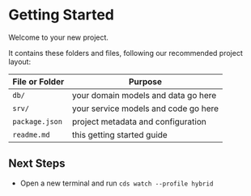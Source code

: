 # Getting Started

Welcome to your new project.

It contains these folders and files, following our recommended project layout:

File or Folder | Purpose
---------|----------
`db/` | your domain models and data go here
`srv/` | your service models and code go here
`package.json` | project metadata and configuration
`readme.md` | this getting started guide


## Next Steps

- Open a new terminal and run `cds watch --profile hybrid` 
